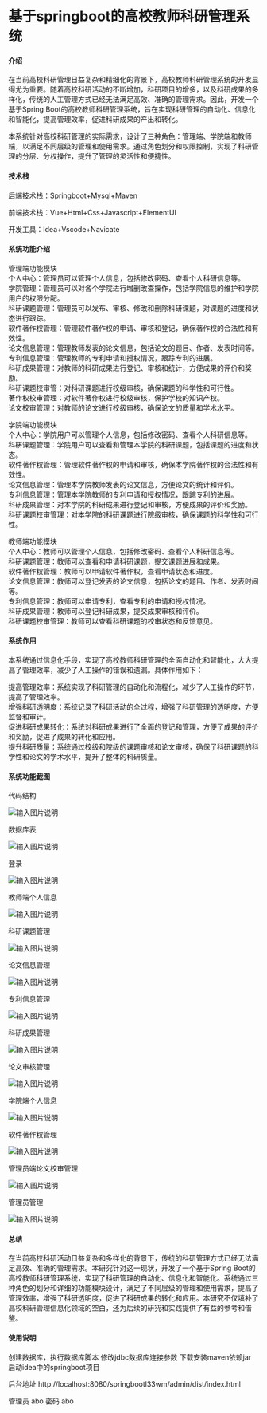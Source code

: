 # 基于springboot的高校教师科研管理系统

#### 介绍

在当前高校科研管理日益复杂和精细化的背景下，高校教师科研管理系统的开发显得尤为重要。随着高校科研活动的不断增加，科研项目的增多，以及科研成果的多样化，传统的人工管理方式已经无法满足高效、准确的管理需求。因此，开发一个基于Spring Boot的高校教师科研管理系统，旨在实现科研管理的自动化、信息化和智能化，提高管理效率，促进科研成果的产出和转化。

本系统针对高校科研管理的实际需求，设计了三种角色：管理端、学院端和教师端，以满足不同层级的管理和使用需求。通过角色划分和权限控制，实现了科研管理的分层、分权操作，提升了管理的灵活性和便捷性。

#### 技术栈

后端技术栈：Springboot+Mysql+Maven

前端技术栈：Vue+Html+Css+Javascript+ElementUI

开发工具：Idea+Vscode+Navicate

#### 系统功能介绍

 管理端功能模块  
个人中心：管理员可以管理个人信息，包括修改密码、查看个人科研信息等。   
学院管理：管理员可以对各个学院进行增删改查操作，包括学院信息的维护和学院用户的权限分配。  
科研课题管理：管理员可以发布、审核、修改和删除科研课题，对课题的进度和状态进行跟踪。  
软件著作权管理：管理软件著作权的申请、审核和登记，确保著作权的合法性和有效性。  
论文信息管理：管理教师发表的论文信息，包括论文的题目、作者、发表时间等。  
专利信息管理：管理教师的专利申请和授权情况，跟踪专利的进展。  
科研成果管理：对教师的科研成果进行登记、审核和统计，方便成果的评价和奖励。  
科研课题校审管：对科研课题进行校级审核，确保课题的科学性和可行性。  
著作权校审管理：对软件著作权进行校级审核，保护学校的知识产权。  
论文校审管理：对教师的论文进行校级审核，确保论文的质量和学术水平。  

学院端功能模块  
个人中心：学院用户可以管理个人信息，包括修改密码、查看个人科研信息等。  
科硏课题管理：学院用户可以查看和管理本学院的科研课题，包括课题的进度和状态。  
软件著作权管理：管理软件著作权的申请和审核，确保本学院著作权的合法性和有效性。  
论文信息管理：管理本学院教师发表的论文信息，方便论文的统计和评价。  
专利信息管理：管理本学院教师的专利申请和授权情况，跟踪专利的进展。  
科研成果管理：对本学院的科研成果进行登记和审核，方便成果的评价和奖励。  
科研课题校审管理：对本学院的科研课题进行院级审核，确保课题的科学性和可行性。  

教师端功能模块  
个人中心：教师可以管理个人信息，包括修改密码、查看个人科研信息等。  
科硏课题管理：教师可以查看和申请科研课题，提交课题进展和成果。  
软件著作权管理：教师可以申请软件著作权，查看申请状态和进度。  
论文信息管理：教师可以登记发表的论文信息，包括论文的题目、作者、发表时间等。  
专利信息管理：教师可以申请专利，查看专利的申请和授权情况。  
科研成果管理：教师可以登记科研成果，提交成果审核和评价。  
科研课题校审管理：教师可以查看科研课题的校审状态和反馈意见。  

#### 系统作用

本系统通过信息化手段，实现了高校教师科研管理的全面自动化和智能化，大大提高了管理效率，减少了人工操作的错误和遗漏。具体作用如下：

提高管理效率：系统实现了科研管理的自动化和流程化，减少了人工操作的环节，提高了管理效率。  
增强科研透明度：系统记录了科研活动的全过程，增强了科研管理的透明度，方便监督和审计。  
促进科研成果转化：系统对科研成果进行了全面的登记和管理，方便了成果的评价和奖励，促进了成果的转化和应用。  
提升科研质量：系统通过校级和院级的课题审核和论文审核，确保了科研课题的科学性和论文的学术水平，提升了整体的科研质量。  

#### 系统功能截图

代码结构

![输入图片说明](images/9755404d5313c375cc6148d06de5983.png)

数据库表

![输入图片说明](images/ff2927b79802986d4f9817e7b192dfb.png)

登录

![输入图片说明](images/fbbfc6e33ea8f7edc01859c601dd8ee.png)

教师端个人信息

![输入图片说明](images/19faaa2f5d373966229c783f56a5227.png)

科研课题管理

![输入图片说明](images/3aeb86c4050d7af598eb83dbb012594.png)

论文信息管理

![输入图片说明](images/8c760effbf8a273c64efa7e416e7708.png)

专利信息管理

![输入图片说明](images/10483b3f2d4cb2575d94b48da413109.png)

科研成果管理

![输入图片说明](images/a672140c12d567b582b79a6580d3b8d.png)

论文审核管理

![输入图片说明](images/22a0a1214a29e6bc5ef73ee84f5f601.png)

学院端个人信息

![输入图片说明](images/3e7d5a049f3f75572d1112ca815dd1f.png)

软件著作权管理

![输入图片说明](images/60d172ccdd90f5967f3d6830d55e1f3.png)

管理员端论文校审管理

![输入图片说明](images/4fa6630c11d95f95095b54e44ecb4f9.png)

管理员管理

![输入图片说明](images/399ab710d465c5cf1904723c68d0ace.png)

#### 总结

在当前高校科研活动日益复杂和多样化的背景下，传统的科研管理方式已经无法满足高效、准确的管理需求。本研究针对这一现状，开发了一个基于Spring Boot的高校教师科研管理系统，实现了科研管理的自动化、信息化和智能化。系统通过三种角色的划分和详细的功能模块设计，满足了不同层级的管理和使用需求，提高了管理效率，增强了科研透明度，促进了科研成果的转化和应用。本研究不仅填补了高校科研管理信息化领域的空白，还为后续的研究和实践提供了有益的参考和借鉴。

#### 使用说明

创建数据库，执行数据库脚本 修改jdbc数据库连接参数 下载安装maven依赖jar 启动idea中的springboot项目

后台地址
http://localhost:8080/springbootl33wm/admin/dist/index.html

管理员  abo 密码 abo